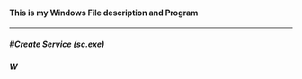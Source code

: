 #### This is my Windows File description and Program ####

---------------------------------------------------------

##### #Create Service (sc.exe) #####

##### W
